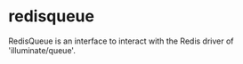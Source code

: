 redisqueue
==========

RedisQueue is an interface to interact with the Redis driver of 'illuminate/queue'.
